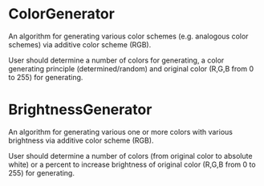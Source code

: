 # ColorGenerator
An algorithm for generating various color schemes (e.g. analogous color schemes) via additive color scheme (RGB).

User should determine a number of colors for generating, a color generating principle (determined/random) and
original color (R,G,B from 0 to 255) for generating.

# BrightnessGenerator
An algorithm for generating various one or more colors with various brightness via additive color scheme (RGB).

User should determine a number of colors (from original color to absolute white) or a percent to increase
brightness of original color (R,G,B from 0 to 255) for generating.
